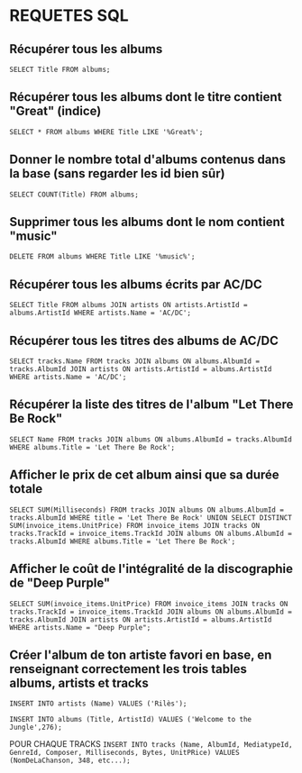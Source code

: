 
# REQUETES SQL 

## Récupérer tous les albums

`SELECT Title FROM albums;`

## Récupérer tous les albums dont le titre contient "Great" (indice)

`SELECT * FROM albums WHERE Title LIKE '%Great%';`

## Donner le nombre total d'albums contenus dans la base (sans regarder les id bien sûr)

`SELECT COUNT(Title) FROM albums;`

## Supprimer tous les albums dont le nom contient "music"

`DELETE FROM albums WHERE Title LIKE '%music%';`

## Récupérer tous les albums écrits par AC/DC

`SELECT Title FROM albums JOIN artists ON artists.ArtistId = albums.ArtistId WHERE artists.Name = 'AC/DC';`

## Récupérer tous les titres des albums de AC/DC

`SELECT tracks.Name FROM tracks JOIN albums ON albums.AlbumId = tracks.AlbumId JOIN artists ON artists.ArtistId = albums.ArtistId WHERE artists.Name = 'AC/DC';`

## Récupérer la liste des titres de l'album "Let There Be Rock"

`SELECT Name FROM tracks JOIN albums ON albums.AlbumId = tracks.AlbumId WHERE albums.Title = 'Let There Be Rock';`

## Afficher le prix de cet album ainsi que sa durée totale

`SELECT SUM(Milliseconds) FROM tracks JOIN albums ON albums.AlbumId = tracks.AlbumId WHERE title = 'Let There Be Rock' UNION SELECT DISTINCT SUM(invoice_items.UnitPrice) FROM invoice_items JOIN tracks ON tracks.TrackId = invoice_items.TrackId JOIN albums ON albums.AlbumId = tracks.AlbumId WHERE albums.Title = 'Let There Be Rock';`

## Afficher le coût de l'intégralité de la discographie de "Deep Purple"

`SELECT SUM(invoice_items.UnitPrice) FROM invoice_items JOIN tracks ON tracks.TrackId = invoice_items.TrackId JOIN albums ON albums.AlbumId = tracks.AlbumId JOIN artists ON artists.ArtistId = albums.ArtistId WHERE artists.Name = "Deep Purple";`

## Créer l'album de ton artiste favori en base, en renseignant correctement les trois tables albums, artists et tracks

`INSERT INTO artists (Name) VALUES ('Rilès');`

`INSERT INTO albums (Title, ArtistId) VALUES ('Welcome to the Jungle',276);`

POUR CHAQUE TRACKS
`INSERT INTO tracks (Name, AlbumId, MediatypeId, GenreId, Composer, Milliseconds, Bytes, UnitPRice) VALUES (NomDeLaChanson, 348, etc...);`





